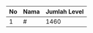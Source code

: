 | No | Nama            | Jumlah Level |
|----|-----------------|--------------|
| 1  | #    |    1460        |
